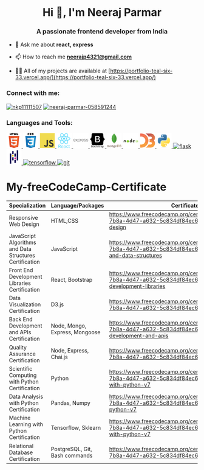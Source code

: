 <h1 align="center">Hi 👋, I'm Neeraj Parmar</h1>
<h3 align="center">A passionate frontend developer from India</h3>

- 💬 Ask me about **react, express**

- 📫 How to reach me **neerajp4321@gmail.com**

- 👨‍💻 All of my projects are available at [https://portfolio-teal-six-33.vercel.app/](https://portfolio-teal-six-33.vercel.app/)

<h3 align="left">Connect with me:</h3>
<p align="left">
<a href="https://twitter.com/nkp11111507" target="blank"><img align="center" src="https://raw.githubusercontent.com/rahuldkjain/github-profile-readme-generator/master/src/images/icons/Social/twitter.svg" alt="nkp11111507" height="30" width="40" /></a>
<a href="https://linkedin.com/in/neeraj-parmar-058591244" target="blank"><img align="center" src="https://raw.githubusercontent.com/rahuldkjain/github-profile-readme-generator/master/src/images/icons/Social/linked-in-alt.svg" alt="neeraj-parmar-058591244" height="30" width="40" /></a>
</p>

<h3 align="left">Languages and Tools:</h3>
<p align="left"> 
<a href="https://www.w3.org/html/" target="_blank" rel="noreferrer"> <img src="https://raw.githubusercontent.com/devicons/devicon/master/icons/html5/html5-original-wordmark.svg" alt="html5" width="40" height="40"/> </a>
<a href="https://www.w3schools.com/css/" target="_blank" rel="noreferrer"> <img src="https://raw.githubusercontent.com/devicons/devicon/master/icons/css3/css3-original-wordmark.svg" alt="css3" width="40" height="40"/> </a>
<a href="https://developer.mozilla.org/en-US/docs/Web/JavaScript" target="_blank" rel="noreferrer"> <img src="https://raw.githubusercontent.com/devicons/devicon/master/icons/javascript/javascript-original.svg" alt="javascript" width="40" height="40"/> </a>
<a href="https://reactjs.org/" target="_blank" rel="noreferrer"> <img src="https://raw.githubusercontent.com/devicons/devicon/master/icons/react/react-original-wordmark.svg" alt="react" width="40" height="40"/> </a>
<a href="https://expressjs.com" target="_blank" rel="noreferrer"> <img src="https://raw.githubusercontent.com/devicons/devicon/master/icons/express/express-original-wordmark.svg" alt="express" width="40" height="40"/> </a>
<a href="https://getbootstrap.com" target="_blank" rel="noreferrer"> <img src="https://raw.githubusercontent.com/devicons/devicon/master/icons/bootstrap/bootstrap-plain-wordmark.svg" alt="bootstrap" width="40" height="40"/> </a>
<a href="https://www.mongodb.com/" target="_blank" rel="noreferrer"> <img src="https://raw.githubusercontent.com/devicons/devicon/master/icons/mongodb/mongodb-original-wordmark.svg" alt="mongodb" width="40" height="40"/> </a>
<a href="https://nodejs.org" target="_blank" rel="noreferrer"> <img src="https://raw.githubusercontent.com/devicons/devicon/master/icons/nodejs/nodejs-original-wordmark.svg" alt="nodejs" width="40" height="40"/> </a>
<a href="https://d3js.org/" target="_blank" rel="noreferrer"> <img src="https://raw.githubusercontent.com/devicons/devicon/master/icons/d3js/d3js-original.svg" alt="d3js" width="40" height="40"/> </a>
<a href="https://www.python.org" target="_blank" rel="noreferrer"> <img src="https://raw.githubusercontent.com/devicons/devicon/master/icons/python/python-original.svg" alt="python" width="40" height="40"/> </a>
<a href="https://flask.palletsprojects.com/" target="_blank" rel="noreferrer"> <img src="https://www.vectorlogo.zone/logos/pocoo_flask/pocoo_flask-icon.svg" alt="flask" width="40" height="40"/> </a>
<a href="https://pandas.pydata.org/" target="_blank" rel="noreferrer"> <img src="https://raw.githubusercontent.com/devicons/devicon/2ae2a900d2f041da66e950e4d48052658d850630/icons/pandas/pandas-original.svg" alt="pandas" width="40" height="40"/> </a>
<a href="https://www.tensorflow.org" target="_blank" rel="noreferrer"> <img src="https://www.vectorlogo.zone/logos/tensorflow/tensorflow-icon.svg" alt="tensorflow" width="40" height="40"/> </a> 
<a href="https://git-scm.com/" target="_blank" rel="noreferrer"> <img src="https://www.vectorlogo.zone/logos/git-scm/git-scm-icon.svg" alt="git" width="40" height="40"/> </a>
</p>

<!-- <p><img align="left" src="https://github-readme-stats.vercel.app/api/top-langs?username=nkp1111&show_icons=true&locale=en&layout=compact" alt="nkp1111" /></p>

<p>&nbsp;<img align="center" src="https://github-readme-stats.vercel.app/api?username=nkp1111&show_icons=true&locale=en" alt="nkp1111" /></p>
 -->
# My-freeCodeCamp-Certificate

| Specialization  | Language/Packages | Certificate |
| --- | --- | --- |
| Responsive Web Design | HTML,CSS | https://www.freecodecamp.org/certification/fcc97451815-7b8a-4d47-a632-5c834df84ec6/responsive-web-design |
| JavaScript Algorithms and Data Structures Certification | JavaScript | https://www.freecodecamp.org/certification/fcc97451815-7b8a-4d47-a632-5c834df84ec6/javascript-algorithms-and-data-structures |
| Front End Development Libraries Certification | React, Bootstrap | https://www.freecodecamp.org/certification/fcc97451815-7b8a-4d47-a632-5c834df84ec6/front-end-development-libraries |
| Data Visualization Certification | D3.js | https://www.freecodecamp.org/certification/fcc97451815-7b8a-4d47-a632-5c834df84ec6/data-visualization |
| Back End Development and APIs Certification | Node, Mongo, Express, Mongoose | https://www.freecodecamp.org/certification/fcc97451815-7b8a-4d47-a632-5c834df84ec6/back-end-development-and-apis |
| Quality Assurance Certification | Node, Express, Chai.js | https://www.freecodecamp.org/certification/fcc97451815-7b8a-4d47-a632-5c834df84ec6/quality-assurance-v7 |
| Scientific Computing with Python Certification | Python | https://www.freecodecamp.org/certification/fcc97451815-7b8a-4d47-a632-5c834df84ec6/scientific-computing-with-python-v7 |
| Data Analysis with Python Certification | Pandas, Numpy | https://www.freecodecamp.org/certification/fcc97451815-7b8a-4d47-a632-5c834df84ec6/data-analysis-with-python-v7 |
| Machine Learning with Python Certification | Tensorflow, Sklearn | https://www.freecodecamp.org/certification/fcc97451815-7b8a-4d47-a632-5c834df84ec6/machine-learning-with-python-v7 |
| Relational Database Certification | PostgreSQL, Git, Bash commands | https://www.freecodecamp.org/certification/fcc97451815-7b8a-4d47-a632-5c834df84ec6/relational-database-v8 |


